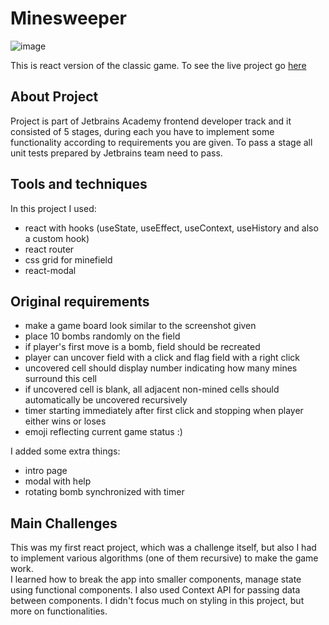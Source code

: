 # Minesweeper

![image](https://user-images.githubusercontent.com/36601103/112132582-114fda80-8bcb-11eb-9ac8-5be0f05a8354.png)

This is react version of the classic game.
To see the live project go [here](https://minesweeper-mbart13.vercel.app)

## About Project
Project is part of Jetbrains Academy frontend developer track and it consisted of 5 stages, during each you have to implement some functionality according to requirements you are given. To pass a stage all unit tests prepared by Jetbrains team need to pass.

## Tools and techniques
In this project I used:
- react with hooks (useState, useEffect, useContext, useHistory and also a custom hook)
- react router
- css grid for minefield
- react-modal

## Original requirements
- make a game board look similar to the screenshot given
- place 10 bombs randomly on the field
- if player's first move is a bomb, field should be recreated
- player can uncover field with a click and flag field with a right click
- uncovered cell should display number indicating how many mines surround this cell
- if uncovered cell is blank, all adjacent non-mined cells should automatically be uncovered recursively
- timer starting immediately after first click and stopping when player either wins or loses
- emoji reflecting current game status :)

I added some extra things:
- intro page
- modal with help
- rotating bomb synchronized with timer


## Main Challenges
This was my first react project, which was a challenge itself, but also I had to implement various algorithms (one of them recursive) to make the game work.  
I learned how to break the app into smaller components, manage state using functional components. I also used Context API for passing data between components. 
I didn't focus much on styling in this project, but more on functionalities.
